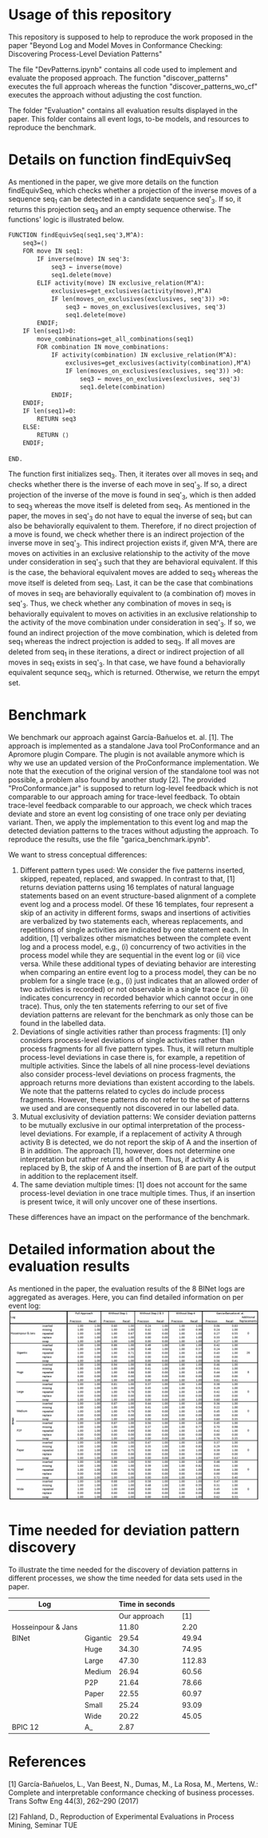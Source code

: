 # Usage of this repository
This repository is supposed to help to reproduce the work proposed in the paper "Beyond Log and Model Moves in Conformance Checking: Discovering Process-Level Deviation Patterns"

The file "DevPatterns.ipynb" contains all code used to implement and evaluate the proposed approach. The function "discover_patterns" executes the full approach whereas the function "discover_patterns_wo_cf" executes the approach without adjusting the cost function.

The folder "Evaluation" contains all evaluation results displayed in the paper. This folder contains all event logs, to-be models, and resources to reproduce the benchmark. 

# Details on function findEquivSeq
As mentioned in the paper, we give more details on the function findEquivSeq, which checks whether a projection of the inverse moves of a sequence seq<sub>1</sub> can be detected in a candidate sequence seq'<sub>3</sub>. If so, it returns this projection seq<sub>3</sub> and an empty sequence otherwise. The functions' logic is illustrated below. 

```
FUNCTION findEquivSeq(seq1,seq'3,M^A):
    seq3=⟨⟩
    FOR move IN seq1:
        IF inverse(move) IN seq'3:
            seq3 ← inverse(move)
            seq1.delete(move)
        ELIF activity(move) IN exclusive_relation(M^A):
            exclusives=get_exclusives(activity(move),M^A)
            IF len(moves_on_exclusives(exclusives, seq'3)) >0:
                seq3 ← moves_on_exclusives(exclusives, seq'3)
                seq1.delete(move)
        ENDIF;
    IF len(seq1)>0:
        move_combinations=get_all_combinations(seq1)
        FOR combination IN move_combinations:
            IF activity(combination) IN exclusive_relation(M^A):
                exclusives=get_exclusives(activity(combination),M^A)
                IF len(moves_on_exclusives(exclusives, seq'3)) >0:
                    seq3 ← moves_on_exclusives(exclusives, seq'3)
                    seq1.delete(combination)
            ENDIF;
    ENDIF;
    IF len(seq1)=0:
        RETURN seq3
    ELSE:
        RETURN ⟨⟩
    ENDIF;

END.
```

The function first initializes seq<sub>3</sub>. Then, it iterates over all moves in seq<sub>1</sub> and checks whether there is the inverse of each move in seq'<sub>3</sub>. If so, a direct projection of the inverse of the move is found in seq'<sub>3</sub>, which is then added to seq<sub>3</sub> whereas the move itself is deleted from seq<sub>1</sub>. 
As mentioned in the paper, the moves in seq'<sub>3</sub> do not have to equal the inverse of seq<sub>1</sub> but can also be behaviorally equivalent to them. Therefore, if no direct projection of a move is found, we check whether there is an indirect projection of the inverse move in seq'<sub>3</sub>. This indirect projection exists if, given M^A, there are moves on activities in an exclusive relationship to the activity of the move under consideration in seq'<sub>3</sub> such that they are behavioral equivalent. If this is the case, the behavioral equivalent moves are added to seq<sub>3</sub> whereas the move itself is deleted from seq<sub>1</sub>. 
Last, it can be the case that combinations of moves in seq<sub>1</sub> are behaviorally equivalent to (a combination of) moves in seq'<sub>3</sub>. Thus, we check whether any combination of moves in seq<sub>1</sub> is behaviorally equivalent to moves on activities in an exclusive relationship to the activity of the move combination under consideration in seq'<sub>3</sub>. If so, we found an indirect projection of the move combination, which is deleted from seq<sub>1</sub> whereas the indrect projection is added to seq<sub>3</sub>.
If all moves are deleted from seq<sub>1</sub> in these iterations, a direct or indirect projection of all moves in seq<sub>1</sub> exists in seq'<sub>3</sub>. In that case, we have found a behaviorally equivalent sequnce seq<sub>3</sub>, which is returned. Otherwise, we return the empyt set.

# Benchmark 
We benchmark our approach against García-Bañuelos et. al. [1]. The approach is implemented as a standalone Java tool ProConformance and an Apromore plugin Compare. The plugin is not available anymore which is why we use an updated version of the ProConformance implementation. We note that the execution of the original version of the standalone tool was not possible, a problem also found by another study [2].
The provided "ProConformance.jar" is supposed to return log-level feedback which is not comparable to our approach aming for trace-level feedback. To obtain trace-level feedback comparable to our approach, we check which traces deviate and store an event log consisting of one trace only per deviating variant. Then, we apply the implementation to this event log and map the detected deviation patterns to the traces without adjusting the approach. To reproduce the results, use the file "garica_benchmark.ipynb".

We want to stress conceptual differences:
1. Different pattern types used:
    We consider the five patterns inserted, skipped, repeated, replaced, and swapped. In contrast to that, [1] returns deviation patterns using 16 templates of natural language statements based on an event structure-based alignment of a complete event log and a process model. Of these 16 templates, four represent a skip of an activity in different forms, swaps and insertions of activities are verbalized by two statements each, whereas replacements, and repetitions of single activities are indicated by one statement each. In addition, [1] verbalizes other mismatches between the complete event log and a process model, e.g., (i) concurrency of two activities in the process model while they are sequential in the event log or (ii) vice versa. While these additional types of deviating behavior are interesting when comparing an entire event log to a process model, they can be no problem for a single trace (e.g., (i)  just indicates that an allowed order of two activities is recorded) or not observable in a single trace (e.g., (ii) indicates concurrency in recorded behavior which cannot occur in one trace). Thus, only the ten statements referring to our set of five deviation patterns are relevant for the benchmark as only those can be found in the labelled data.
2. Deviations of single activities rather than process fragments:
    [1] only considers process-level deviations of single activities rather than process fragments for all five pattern types. Thus, it will return multiple process-level deviations in case there is, for example, a repetition of multiple activities. Since the labels of all nine process-level deviations also consider process-level deviations on process fragments, the approach returns more deviations than existent according to the labels. 
    We note that the patterns related to cycles do include process fragments. However, these patterns do not refer to the set of patterns we used and are consequently not discovered in our labelled data.
3. Mutual exclusivity of deviation patterns:
    We consider deviation patterns to be mutually exclusive in our optimal interpretation of the process-level deviations. For example, if a replacement of activity A through activity B is detected, we do not report the skip of A and the insertion of B in addition. The approach [1], however, does not determine one interpretation but rather returns all of them. Thus, if activity A is replaced by B, the skip of A and the insertion of B are part of the output in addition to the replacement itself. 
4. The same deviation multiple times:
    [1] does not account for the same process-level deviation in one trace multiple times. Thus, if an insertion is present twice, it will only uncover one of these insertions.

These differences have an impact on the performance of the benchmark.


# Detailed information about the evaluation results

As mentioned in the paper, the evaluation results of the 8 BINet logs are aggregated as averages. Here, you can find detailed information on per event log:
![plot](./Evaluation/figures/full_binet.png)

# Time needed for deviation pattern discovery 

To illustrate the time needed for the discovery of deviation patterns in different processes, we show the time needed for data sets used in the paper.

| Log              |                            | Time in seconds |        |
|------------------|----------------------------|-----------------|--------|                 
|                  |                            | Our approach    | [1]    |
| Hosseinpour & Jans |                          | 11.80           |   2.20 |
| BINet            | Gigantic                   | 29.54           |  49.94 |
|                  | Huge                       | 34.30           |  74.95 |
|                  | Large                      | 47.30           | 112.83 |
|                  | Medium                     | 26.94           |  60.56 |
|                  | P2P                        | 21.64           |  78.66 |
|                  | Paper                      | 22.55           |  60.97 |
|                  | Small                      | 25.24           |  93.09 |
|                  | Wide                       | 20.22           |  45.05 |
| BPIC 12          | A_                         | 2.87            |        |


# References
[1] García-Bañuelos, L., Van Beest, N., Dumas, M., La Rosa, M., Mertens, W.: Complete and interpretable conformance checking of business processes. Trans Softw Eng 44(3), 262–290 (2017)

[2] Fahland, D., Reproduction of Experimental Evaluations in Process Mining, Seminar TUE